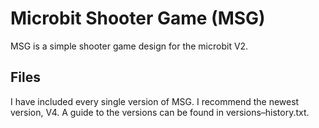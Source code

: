 # Microbit Shooter Game (MSG)
MSG is a simple shooter game design for the microbit V2.

## Files
I have included every single version of MSG. I recommend the newest version, V4. A guide to the versions can be found in versions–history.txt.
